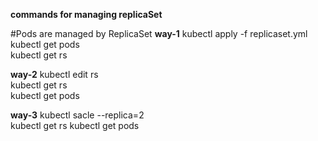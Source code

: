 **commands for managing replicaSet**

#Pods are managed by ReplicaSet 
**way-1**
kubectl apply -f replicaset.yml </br>
kubectl get pods </br>
kubectl get rs</br>

**way-2**
kubectl edit rs <rs-name> </br>
kubectl get rs</br>
kubectl get pods </br>

**way-3**
kubectl sacle --replica=2  <rs-name> </br>
kubectl get rs
kubectl get pods 

